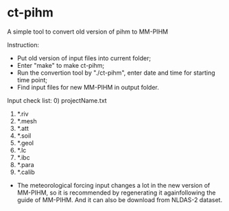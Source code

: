 # ct-pihm
A simple tool to convert old version of pihm to MM-PIHM

Instruction:
- Put old version of input files into current folder;
- Enter "make" to make ct-pihm;
- Run the convertion tool by "./ct-pihm", enter date and time for starting time point;
- Find input files for new MM-PIHM in output folder.

Input check list:
 0) projectName.txt 
 1) *.riv
 2) *.mesh
 3) *.att
 4) *.soil
 5) *.geol
 6) *.lc
 7) *.ibc
 8) *.para
 9) *.calib

* The meteorological forcing input changes a lot in the new version of MM-PIHM, so it is recommended by regenerating it againfollowing the guide of MM-PIHM. And it can also be download from NLDAS-2 dataset.
